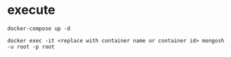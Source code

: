 # execute

```
docker-compose up -d
```
```
docker exec -it <replace with container name or container id> mongosh -u root -p root
```